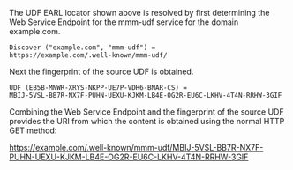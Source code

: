The UDF EARL locator shown above is resolved by first determining the Web Service
Endpoint for the mmm-udf service for the domain example.com.

~~~~
Discover ("example.com", "mmm-udf") = 
https://example.com/.well-known/mmm-udf/
~~~~

Next the fingerprint of the source UDF is obtained.

~~~~
UDF (EB5B-MNWR-XRYS-NKPP-UE7P-VDH6-BNAR-CS) =
MBIJ-5VSL-BB7R-NX7F-PUHN-UEXU-KJKM-LB4E-OG2R-EU6C-LKHV-4T4N-RRHW-3GIF
~~~~

Combining the Web Service Endpoint and the fingerprint of the source UDF provides
the URI from which the content is obtained using the normal HTTP GET method:

https://example.com/.well-known/mmm-udf/MBIJ-5VSL-BB7R-NX7F-PUHN-UEXU-KJKM-LB4E-OG2R-EU6C-LKHV-4T4N-RRHW-3GIF


